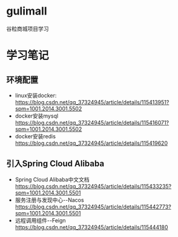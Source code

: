 # gulimall
谷粒商城项目学习
# 学习笔记
## 环境配置
- linux安装docker:
https://blog.csdn.net/qq_37324945/article/details/115413951?spm=1001.2014.3001.5502
- docker安装mysql
https://blog.csdn.net/qq_37324945/article/details/115416071?spm=1001.2014.3001.5502
- docker安装redis
https://blog.csdn.net/qq_37324945/article/details/115419620
## 引入Spring Cloud Alibaba
- Spring Cloud Alibaba中文文档
https://blog.csdn.net/qq_37324945/article/details/115433235?spm=1001.2014.3001.5501
- 服务注册与发现中心--Nacos
https://blog.csdn.net/qq_37324945/article/details/115442773?spm=1001.2014.3001.5501
- 远程调用组件--Feign
https://blog.csdn.net/qq_37324945/article/details/115444180